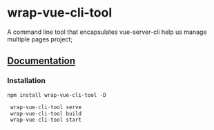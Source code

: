 # wrap-vue-cli-tool

A command line tool that encapsulates vue-server-cli help us manage multiple pages project;


## [Documentation](#documentation)

<a name="documentation"></a>

### Installation

<a name="installation"></a>

```shell
npm install wrap-vue-cli-tool -D
```

```javascript
 wrap-vue-cli-tool serve
 wrap-vue-cli-tool build
 wrap-vue-cli-tool start
```

